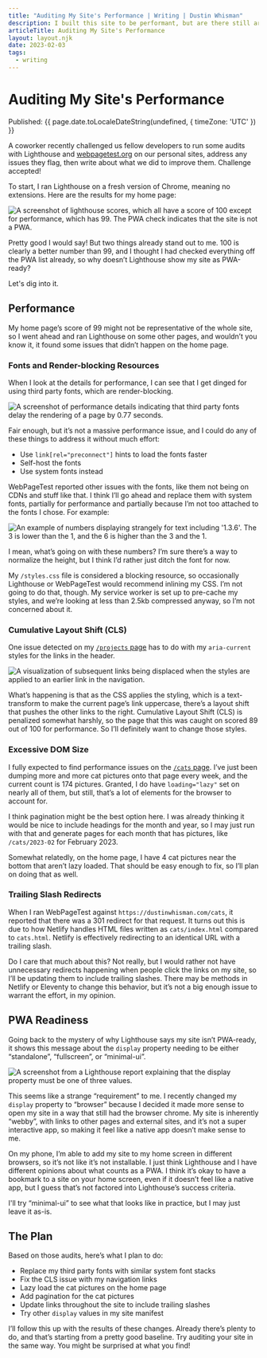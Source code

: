 ```yaml
---
title: "Auditing My Site's Performance | Writing | Dustin Whisman"
description: I built this site to be performant, but are there still areas for improvement? In short, yes.
articleTitle: Auditing My Site's Performance
layout: layout.njk
date: 2023-02-03
tags:
  - writing
---
```


# Auditing My Site's Performance

<p class="cmp-fine-print">
  Published:
  <time datetime="{{ page.date.toISOString() }}">
    {{ page.date.toLocaleDateString(undefined, { timeZone: 'UTC' }) }}
  </time>
</p>

A coworker recently challenged us fellow developers to run some audits with Lighthouse and [webpagetest.org](https://webpagetest.org) on our personal sites, address any issues they flag, then write about what we did to improve them. Challenge accepted!

To start, I ran Lighthouse on a fresh version of Chrome, meaning no extensions. Here are the results for my home page:

<img src="/images/auditing-my-sites-performance/lighthouse-before.png" alt="A screenshot of lighthouse scores, which all have a score of 100 except for performance, which has 99. The PWA check indicates that the site is not a PWA." class="cmp-article__image">

Pretty good I would say! But two things already stand out to me. 100 is clearly a better number than 99, and I thought I had checked everything off the PWA list already, so why doesn’t Lighthouse show my site as PWA-ready?

Let's dig into it.

## Performance

My home page’s score of 99 might not be representative of the whole site, so I went ahead and ran Lighthouse on some other pages, and wouldn’t you know it, it found some issues that didn’t happen on the home page.

### Fonts and Render-blocking Resources

When I look at the details for performance, I can see that I get dinged for using third party fonts, which are render-blocking.

<img src="/images/auditing-my-sites-performance/performance-fonts.png" alt="A screenshot of performance details indicating that third party fonts delay the rendering of a page by 0.77 seconds." class="cmp-article__image">

Fair enough, but it’s not a massive performance issue, and I could do any of these things to address it without much effort:

- Use `link[rel="preconnect"]` hints to load the fonts faster
- Self-host the fonts
- Use system fonts instead

WebPageTest reported other issues with the fonts, like them not being on CDNs and stuff like that. I think I’ll go ahead and replace them with system fonts, partially for performance and partially because I’m not too attached to the fonts I chose. For example:

<img src="/images/auditing-my-sites-performance/uneven-numbers.png" alt="An example of numbers displaying strangely for text including '1.3.6'. The 3 is lower than the 1, and the 6 is higher than the 3 and the 1." class="cmp-article__image">

I mean, what’s going on with these numbers? I’m sure there’s a way to normalize the height, but I think I’d rather just ditch the font for now.

My `/styles.css` file is considered a blocking resource, so occasionally Lighthouse or WebPageTest would recommend inlining my CSS. I’m not going to do that, though. My service worker is set up to pre-cache my styles, and we’re looking at less than 2.5kb compressed anyway, so I’m not concerned about it.

### Cumulative Layout Shift (CLS)

One issue detected on my [`/projects` page](/projects/) has to do with my `aria-current` styles for the links in the header.

<img src="/images/auditing-my-sites-performance/cumulative-layout-shift.png" alt="A visualization of subsequent links being displaced when the styles are applied to an earlier link in the navigation." class="cmp-article__image">

What’s happening is that as the CSS applies the styling, which is a text-transform to make the current page’s link uppercase, there’s a layout shift that pushes the other links to the right. Cumulative Layout Shift (CLS) is penalized somewhat harshly, so the page that this was caught on scored 89 out of 100 for performance. So I’ll definitely want to change those styles.

### Excessive DOM Size

I fully expected to find performance issues on the [`/cats` page](/cats/). I’ve just been dumping more and more cat pictures onto that page every week, and the current count is 174 pictures. Granted, I do have `loading="lazy"` set on nearly all of them, but still, that’s a lot of elements for the browser to account for.

I think pagination might be the best option here. I was already thinking it would be nice to include headings for the month and year, so I may just run with that and generate pages for each month that has pictures, like `/cats/2023-02` for February 2023.

Somewhat relatedly, on the home page, I have 4 cat pictures near the bottom that aren’t lazy loaded. That should be easy enough to fix, so I’ll plan on doing that as well.

### Trailing Slash Redirects

When I ran WebPageTest against `https://dustinwhisman.com/cats`, it reported that there was a 301 redirect for that request. It turns out this is due to how Netlify handles HTML files written as `cats/index.html` compared to `cats.html`. Netlify is effectively redirecting to an identical URL with a trailing slash.

Do I care that much about this? Not really, but I would rather not have unnecessary redirects happening when people click the links on my site, so I’ll be updating them to include trailing slashes. There may be methods in Netlify or Eleventy to change this behavior, but it’s not a big enough issue to warrant the effort, in my opinion.

## PWA Readiness

Going back to the mystery of why Lighthouse says my site isn’t PWA-ready, it shows this message about the `display` property needing to be either “standalone”, “fullscreen”, or “minimal-ui”.

<img src="/images/auditing-my-sites-performance/display-mode.png" alt="A screenshot from a Lighthouse report explaining that the display property must be one of three values." class="cmp-article__image">

This seems like a strange “requirement” to me. I recently changed my `display` property to “browser” because I decided it made more sense to open my site in a way that still had the browser chrome. My site is inherently “webby”, with links to other pages and external sites, and it’s not a super interactive app, so making it feel like a native app doesn’t make sense to me.

On my phone, I’m able to add my site to my home screen in different browsers, so it’s not like it’s not installable. I just think Lighthouse and I have different opinions about what counts as a PWA. I think it’s okay to have a bookmark to a site on your home screen, even if it doesn’t feel like a native app, but I guess that’s not factored into Lighthouse’s success criteria.

I'll try “minimal-ui” to see what that looks like in practice, but I may just leave it as-is.

## The Plan

Based on those audits, here’s what I plan to do:

- Replace my third party fonts with similar system font stacks
- Fix the CLS issue with my navigation links
- Lazy load the cat pictures on the home page
- Add pagination for the cat pictures
- Update links throughout the site to include trailing slashes
- Try other `display` values in my site manifest

I’ll follow this up with the results of these changes. Already there’s plenty to do, and that’s starting from a pretty good baseline. Try auditing your site in the same way. You might be surprised at what you find!
